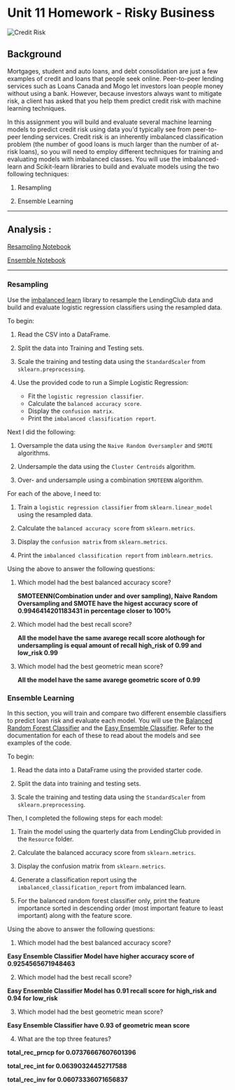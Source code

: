 # Unit 11 Homework - Risky Business
 
![Credit Risk](Images/credit-risk.jpg)

## Background

Mortgages, student and auto loans, and debt consolidation are just a few examples of credit and loans that people seek online. Peer-to-peer lending services such as Loans Canada and Mogo let investors loan people money without using a bank. However, because investors always want to mitigate risk, a client has asked that you help them predict credit risk with machine learning techniques.

In this assignment you will build and evaluate several machine learning models to predict credit risk using data you'd typically see from peer-to-peer lending services. Credit risk is an inherently imbalanced classification problem (the number of good loans is much larger than the number of at-risk loans), so you will need to employ different techniques for training and evaluating models with imbalanced classes. You will use the imbalanced-learn and Scikit-learn libraries to build and evaluate models using the two following techniques:

1. Resampling

2. Ensemble Learning

- - -

## Analysis :

[Resampling Notebook](https://github.com/Ishafun/Unit11_classfication/blob/main/Analysis/credit_risk_ensemble.ipynb)

[Ensemble Notebook](https://github.com/Ishafun/Unit11_classfication/blob/main/Analysis/credit_risk_resampling.ipynb)



- - -



### Resampling

Use the [imbalanced learn](https://imbalanced-learn.readthedocs.io) library to resample the LendingClub data and build and evaluate logistic regression classifiers using the resampled data.

To begin:

1. Read the CSV into a DataFrame.

2. Split the data into Training and Testing sets.

3. Scale the training and testing data using the `StandardScaler` from `sklearn.preprocessing`.

4. Use the provided code to run a Simple Logistic Regression:
    * Fit the `logistic regression classifier`.
    * Calculate the `balanced accuracy score`.
    * Display the `confusion matrix`.
    * Print the `imbalanced classification report`.

Next I did the following:

1. Oversample the data using the `Naive Random Oversampler` and `SMOTE` algorithms.

2. Undersample the data using the `Cluster Centroids` algorithm.

3. Over- and undersample using a combination `SMOTEENN` algorithm.


For each of the above, I need to:

1. Train a `logistic regression classifier` from `sklearn.linear_model` using the resampled data.

2. Calculate the `balanced accuracy score` from `sklearn.metrics`.

3. Display the `confusion matrix` from `sklearn.metrics`.

4. Print the `imbalanced classification report` from `imblearn.metrics`.


Using the above to answer the following questions:

1. Which model had the best balanced accuracy score?

   **SMOTEENN(Combination under and over sampling), Naive Random Oversampling and SMOTE have the higest accuracy score of 0.9946414201183431 in percentage closer to 100%**

2. Which model had the best recall score?

    **All the model have the same avarege recall score alothough for undersampling is equal amount of recall high_risk of 0.99 and low_risk 0.99**
3. Which model had the best geometric mean score?

   **All the model have the same avarege geometric score of   0.99**


### Ensemble Learning

In this section, you will train and compare two different ensemble classifiers to predict loan risk and evaluate each model. You will use the [Balanced Random Forest Classifier](https://imbalanced-learn.org/stable/references/generated/imblearn.ensemble.BalancedRandomForestClassifier.html) and the [Easy Ensemble Classifier](https://imbalanced-learn.org/stable/references/generated/imblearn.ensemble.EasyEnsembleClassifier.html). Refer to the documentation for each of these to read about the models and see examples of the code.

To begin:

1. Read the data into a DataFrame using the provided starter code.

2. Split the data into training and testing sets.

3. Scale the training and testing data using the `StandardScaler` from `sklearn.preprocessing`.


Then, I completed the following steps for each model:

1. Train the model using the quarterly data from LendingClub provided in the `Resource` folder.

2. Calculate the balanced accuracy score from `sklearn.metrics`.

3. Display the confusion matrix from `sklearn.metrics`.

4. Generate a classification report using the `imbalanced_classification_report` from imbalanced learn.

5. For the balanced random forest classifier only, print the feature importance sorted in descending order (most important feature to least important) along with the feature score.


Using the above to answer the following questions:


1. Which model had the best balanced accuracy score?

  **Easy Ensemble Classifier Model have higher accuracy score of 0.9254565671948463**

2. Which model had the best recall score?

  **Easy Ensemble Classifier Model has 0.91 recall score for high_risk and 0.94 for low_risk**

3. Which model had the best geometric mean score?

  **Easy Ensemble Classifier have 0.93 of geometric mean score**

4. What are the top three features?

**total_rec_prncp for 0.07376667607601396**

**total_rec_int for  0.06390324452717588**

**total_rec_inv for 0.06073336071656837**
